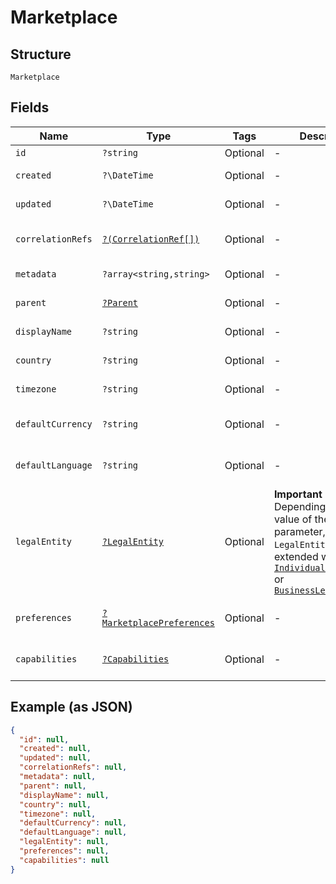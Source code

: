 
# Marketplace

## Structure

`Marketplace`

## Fields

| Name | Type | Tags | Description | Getter | Setter |
|  --- | --- | --- | --- | --- | --- |
| `id` | `?string` | Optional | - | getId(): ?string | setId(?string id): void |
| `created` | `?\DateTime` | Optional | - | getCreated(): ?\DateTime | setCreated(?\DateTime created): void |
| `updated` | `?\DateTime` | Optional | - | getUpdated(): ?\DateTime | setUpdated(?\DateTime updated): void |
| `correlationRefs` | [`?(CorrelationRef[])`](../../doc/models/correlation-ref.md) | Optional | - | getCorrelationRefs(): ?array | setCorrelationRefs(?array correlationRefs): void |
| `metadata` | `?array<string,string>` | Optional | - | getMetadata(): ?array | setMetadata(?array metadata): void |
| `parent` | [`?Parent`](../../doc/models/parent.md) | Optional | - | getParent(): ?Parent | setParent(?Parent parent): void |
| `displayName` | `?string` | Optional | - | getDisplayName(): ?string | setDisplayName(?string displayName): void |
| `country` | `?string` | Optional | - | getCountry(): ?string | setCountry(?string country): void |
| `timezone` | `?string` | Optional | - | getTimezone(): ?string | setTimezone(?string timezone): void |
| `defaultCurrency` | `?string` | Optional | - | getDefaultCurrency(): ?string | setDefaultCurrency(?string defaultCurrency): void |
| `defaultLanguage` | `?string` | Optional | - | getDefaultLanguage(): ?string | setDefaultLanguage(?string defaultLanguage): void |
| `legalEntity` | [`?LegalEntity`](../../doc/models/legal-entity.md) | Optional | **Important !** Depending on the value of the `type` parameter, the `LegalEntity` model is extended with either [`IndividualLegalEntity`](../../doc/models/individual-legal-entity.md) or [`BusinessLegalEntity`](../../doc/models/business-legal-entity.md) | getLegalEntity(): ?LegalEntity | setLegalEntity(?LegalEntity legalEntity): void |
| `preferences` | [`?MarketplacePreferences`](../../doc/models/marketplace-preferences.md) | Optional | - | getPreferences(): ?MarketplacePreferences | setPreferences(?MarketplacePreferences preferences): void |
| `capabilities` | [`?Capabilities`](../../doc/models/capabilities.md) | Optional | - | getCapabilities(): ?Capabilities | setCapabilities(?Capabilities capabilities): void |

## Example (as JSON)

```json
{
  "id": null,
  "created": null,
  "updated": null,
  "correlationRefs": null,
  "metadata": null,
  "parent": null,
  "displayName": null,
  "country": null,
  "timezone": null,
  "defaultCurrency": null,
  "defaultLanguage": null,
  "legalEntity": null,
  "preferences": null,
  "capabilities": null
}
```

